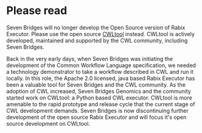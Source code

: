 # Please read
Seven Bridges will no longer develop the Open Source version of Rabix Executor. Please use the open source [CWLtool](https://github.com/common-workflow-language/cwltool) instead. CWLtool is actively developed, maintained and supported by the CWL community, including Seven Bridges.

Back in the very early days, when Seven Bridges was initiating the development of the Common Workflow Language specification, we needed a technology demonstrator to take a workflow described in CWL and run it locally. In this role, the Apache 2.0 licensed, java based Rabix Executor has been a valuable tool for Seven Bridges and the CWL community. As the adoption of CWL increased, Seven Bridges Genomics and the community started work on CWLtool: a Python based CWL executor. CWLtool is more amenable to the rapid prototype and release cycle that the current stage of CWL development demands. Seven Bridges is now discontinuing further development of the open source Rabix Executor and will focus it's open source development on CWLtool.

<!-- [![Build Status](https://travis-ci.org/rabix/bunny.svg?branch=master)](https://travis-ci.org/rabix/bunny) -->
